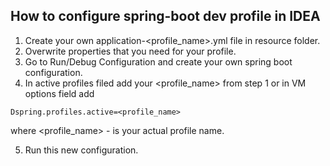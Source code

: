 ## How to configure spring-boot dev profile in IDEA

1. Create your own application-<profile_name>.yml file in resource folder.
2. Overwrite properties that you need for your profile.
3. Go to Run/Debug Configuration and create your own spring boot configuration.
4. In active profiles filed add your <profile_name> from step 1 or in VM options field add
```.env
Dspring.profiles.active=<profile_name>
```
where <profile_name> - is your actual profile name.

5. Run this new configuration.